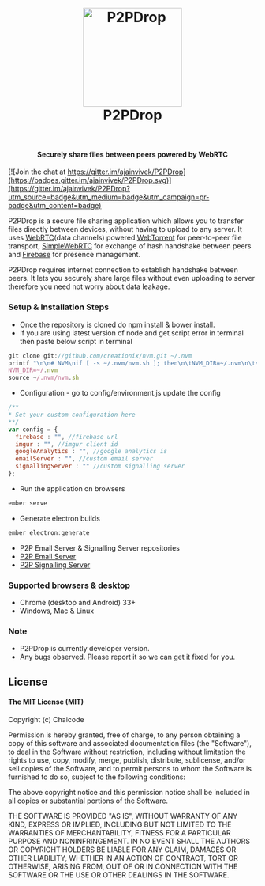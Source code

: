 <h1 align="center">
  <br>
  <img src="http://i.imgur.com/OiyFJKz.png" alt="P2PDrop" width="200">
  <br>
  P2PDrop
  <br>
  <br>
</h1>

<h4 align="center">Securely share files between peers powered by WebRTC</h4>

[![Join the chat at https://gitter.im/ajainvivek/P2PDrop](https://badges.gitter.im/ajainvivek/P2PDrop.svg)](https://gitter.im/ajainvivek/P2PDrop?utm_source=badge&utm_medium=badge&utm_campaign=pr-badge&utm_content=badge)

P2PDrop is a secure file sharing application which allows you to transfer files directly between devices, without having to upload to any server. It uses [WebRTC](http://www.webrtc.org)(data channels) powered [WebTorrent](https://webtorrent.io/) for peer-to-peer file transport, [SimpleWebRTC](https://github.com/andyet/SimpleWebRTC) for exchange of hash handshake between peers and [Firebase](https://www.firebase.com) for presence management.

P2PDrop requires internet connection to establish handshake between peers. It lets you securely share large files without even uploading to server therefore you need not worry about data leakage.

### Setup & Installation Steps
* Once the repository is cloned do npm install & bower install.
* If you are using latest version of node and get script error in terminal then paste below script in terminal
```js
git clone git://github.com/creationix/nvm.git ~/.nvm
printf "\n\n# NVM\nif [ -s ~/.nvm/nvm.sh ]; then\n\tNVM_DIR=~/.nvm\n\tsource ~/.nvm/nvm.sh\nfi" >> ~/.bashrc
NVM_DIR=~/.nvm
source ~/.nvm/nvm.sh
```
* Configuration - go to config/environment.js update the config
```js
/**
* Set your custom configuration here
**/
var config = {
  firebase : "", //firebase url
  imgur : "", //imgur client id
  googleAnalytics : "", //google analytics is
  emailServer : "", //custom email server
  signallingServer : "" //custom signalling server
};
```
* Run the application on browsers
```js
ember serve
```
* Generate electron builds
```js
ember electron:generate
```
* P2P Email Server & Signalling Server repositories
 * [P2P Email Server](https://github.com/ajainvivek/P2PServer)
 * [P2P Signalling Server](https://github.com/ajainvivek/P2PSignalling)

### Supported browsers & desktop
* Chrome (desktop and Android) 33+
* Windows, Mac & Linux

### Note
* P2PDrop is currently developer version.
* Any bugs observed. Please report it so we can get it fixed for you.

## License

#### The MIT License (MIT)

Copyright (c) Chaicode

Permission is hereby granted, free of charge, to any person obtaining a copy of
this software and associated documentation files (the "Software"), to deal in
the Software without restriction, including without limitation the rights to
use, copy, modify, merge, publish, distribute, sublicense, and/or sell copies
of the Software, and to permit persons to whom the Software is furnished to do
so, subject to the following conditions:

The above copyright notice and this permission notice shall be included in all
copies or substantial portions of the Software.

THE SOFTWARE IS PROVIDED "AS IS", WITHOUT WARRANTY OF ANY KIND, EXPRESS OR
IMPLIED, INCLUDING BUT NOT LIMITED TO THE WARRANTIES OF MERCHANTABILITY,
FITNESS FOR A PARTICULAR PURPOSE AND NONINFRINGEMENT. IN NO EVENT SHALL THE
AUTHORS OR COPYRIGHT HOLDERS BE LIABLE FOR ANY CLAIM, DAMAGES OR OTHER
LIABILITY, WHETHER IN AN ACTION OF CONTRACT, TORT OR OTHERWISE, ARISING FROM,
OUT OF OR IN CONNECTION WITH THE SOFTWARE OR THE USE OR OTHER DEALINGS IN THE
SOFTWARE.
